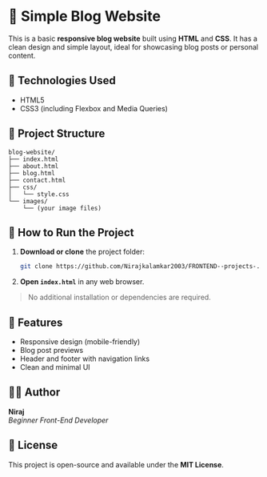 
# 📝 Simple Blog Website

This is a basic **responsive blog website** built using **HTML** and **CSS**. It has a clean design and simple layout, ideal for showcasing blog posts or personal content.

## 🔧 Technologies Used

- HTML5  
- CSS3 (including Flexbox and Media Queries)

## 📂 Project Structure

```
blog-website/
├── index.html
├── about.html
├── blog.html
├── contact.html
├── css/
│   └── style.css
└── images/
    └── (your image files)
```

## 🚀 How to Run the Project

1. **Download or clone** the project folder:
   ```bash
   git clone https://github.com/Nirajkalamkar2003/FRONTEND--projects-.git
   ```

2. **Open `index.html`** in any web browser.

> No additional installation or dependencies are required.

## 🎨 Features

- Responsive design (mobile-friendly)
- Blog post previews
- Header and footer with navigation links
- Clean and minimal UI

## 🧑‍💻 Author

**Niraj**  
_Beginner Front-End Developer_

## 📄 License

This project is open-source and available under the **MIT License**.
